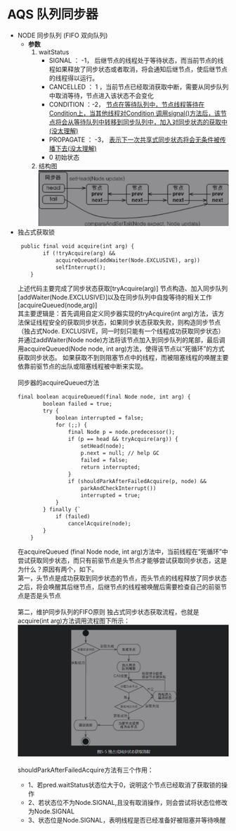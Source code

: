 # AQS 队列同步器
+ NODE 同步队列 (FIFO 双向队列) 
  * **参数**
    1.  waitStatus
        - SIGNAL ： -1， 后继节点的线程处于等待状态，而当前节点的线程如果释放了同步状态或者取消，将会通知后继节点，使后继节点的线程得以运行。
        - CANCELLED ： 1 ，当前节点已经取消获取中断，需要从同步队列中取消等待，节点进入该状态不会变化
        - CONDITION ：-2，  <u>节点在等待队列中，节点线程等待在Condition上，当其他线程对Condition 调用signal()方法后，该节点将会从等待队列中转移到同步队列中，加入对同步状态的获取中(没太理解)</u>
        - PROPAGATE ： -3， <u>表示下一次共享式同步状态将会无条件被传播下去(没太理解)</u>
        -  0  初始状态
    2. 结构图 
        <br> ![图标](https://github.com/ShanShuan/myBlog/blob/master/lock/src/main/resources/node.jpg)
+ 独占式获取锁
    ```
     public final void acquire(int arg) {
            if (!tryAcquire(arg) &&
                acquireQueued(addWaiter(Node.EXCLUSIVE), arg))
                selfInterrupt();
        }
    ```
  上述代码主要完成了同步状态获取[tryAcquire(arg)] 节点构造、加入同步队列[addWaiter(Node.EXCLUSIVE)]以及在同步队列中自旋等待的相关工作[acquireQueued(node,arg)]
  <br>其主要逻辑是：首先调用自定义同步器实现的tryAcquire(int arg)方法，该方法保证线程安全的获取同步状态，如果同步状态获取失败，则构造同步节点（独占式Node. EXCLUSIVE，同一时刻只能有一个线程成功获取同步状态）
  并通过addWaiter(Node node)方法将该节点加入到同步队列的尾部，最后调用acquireQueued(Node node, int arg)方法，使得该节点以“死循环”的方式获取同步状态。
  如果获取不到则阻塞节点中的线程，而被阻塞线程的唤醒主要依靠前驱节点的出队或阻塞线程被中断来实现。<br><br>
  同步器的acquireQueued方法
  ```
  final boolean acquireQueued(final Node node, int arg) {
          boolean failed = true;
          try {
              boolean interrupted = false;
              for (;;) {
                  final Node p = node.predecessor();
                  if (p == head && tryAcquire(arg)) {
                      setHead(node);
                      p.next = null; // help GC
                      failed = false;
                      return interrupted;
                  }
                  if (shouldParkAfterFailedAcquire(p, node) &&
                      parkAndCheckInterrupt())
                      interrupted = true;
              }
          } finally {`
              if (failed)
                  cancelAcquire(node);
          }
      }
  ```
  在acquireQueued (final Node node, int arg)方法中，当前线程在“死循环”中尝试获取同步状态，而只有前驱节点是头节点才能够尝试获取同步状态，这是为什么？原因有两个，如下。
  <br>第一，头节点是成功获取到同步状态的节点，而头节点的线程释放了同步状态之后，将会唤醒其后继节点，后继节点的线程被唤醒后需要检查自己的前驱节点是否是头节点  
  <br>第二，维护同步队列的FIFO原则
  独占式同步状态获取流程，也就是acquire(int arg)方法调用流程图下所示：<br>
   ![图标](https://github.com/ShanShuan/myBlog/blob/master/lock/src/main/resources/acc.jpg)<br><br>
   shouldParkAfterFailedAcquire方法有三个作用：<bar>
   * 1、若pred.waitStatus状态位大于0，说明这个节点已经取消了获取锁的操作<bar>
   * 2、若状态位不为Node.SIGNAL,且没有取消操作，则会尝试将状态位修改为Node.SIGNAL<bar>
   * 3、状态位是Node.SIGNAL，表明线程是否已经准备好被阻塞并等待唤醒
